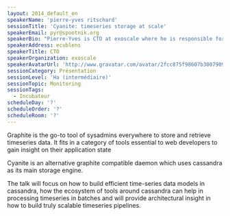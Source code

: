 ```yaml
---
layout: 2014_default_en
speakerName: 'pierre-yves ritschard'
sessionTitle: 'Cyanite: timeseries storage at scale'
speakerEmail: pyr@spootnik.org
speakerBio: "Pierre-Yves is CTO at exoscale where he is responsible for architecture and strategic technology choices, relying on experience in the architecture of very large corporate system as well as technical product design in several startups.\n\nPierre-Yves is an active member of the open-source community with key contributions to OpenBSD, collectd and riemann amongst others."
speakerAddress: ecublens
speakerTitle: CTO
speakerOrganization: exoscale
speakerAvatarUrl: 'http://www.gravatar.com/avatar/2fcc875f98607b3007909fe4be99160d?size=200'
sessionCategory: Présentation
sessionLevel: 'Ha (intermédiaire)'
sessionTopic: Monitoring
sessionTags:
  - Incubateur
scheduleDay: '?'
scheduleOrder: '?'
scheduleRoom: '?'
---
```


Graphite is the go-to tool of sysadmins everywhere to store and retrieve timeseries data. It fits in a category of tools essential to web developers to gain insight on their application state                                                    
                                                                                
Cyanite is an alternative graphite compatible daemon which uses cassandra as  its main storage engine.  
                                                      
                                                                                
The talk will focus on how to build efficient time-series data models in  cassandra, how the ecosystem of tools around cassandra can help in processing  timeseries in batches and will provide architectural insight in how to build  truly scalable timeseries pipelines.
